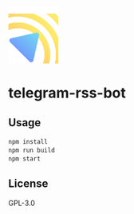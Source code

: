 <img width="100" src="https://github.com/kutsan/telegram-rss-bot/raw/master/.github/assets/logo.png" alt="Logo" />

# telegram-rss-bot

## Usage

```sh
npm install
npm run build
npm start
```

## License

GPL-3.0
